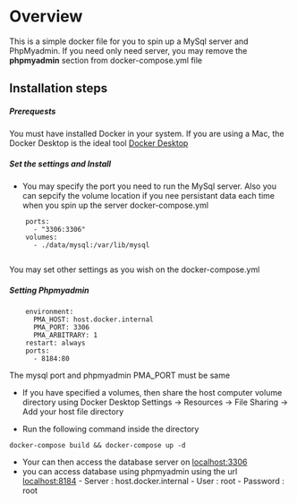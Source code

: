 # Overview
This is a simple docker file for you to spin up a MySql server and PhpMyadmin. If you need only need server, you may remove the **phpmyadmin** section from docker-compose.yml file

## Installation steps

##### Prerequests
You must have installed Docker in your system. If you are using a Mac, the Docker Desktop is the ideal tool [Docker Desktop](https://www.docker.com/products/docker-desktop)

##### Set the settings and Install
- You may specify the port you need to run the MySql server. Also you can sepcify the volume location if you nee persistant data each time when you spin up the server
docker-compose.yml
```
    ports:
      - "3306:3306"
    volumes: 
      - ./data/mysql:/var/lib/mysql
      
```
You may set other settings as you wish on the docker-compose.yml

##### Setting Phpmyadmin
```
    environment:
      PMA_HOST: host.docker.internal
      PMA_PORT: 3306
      PMA_ARBITRARY: 1
    restart: always
    ports:
      - 8184:80
```
The mysql port and phpmyadmin PMA_PORT must be same 

- If you have specified a volumes, then share the host computer volume directory using Docker Desktop 
Settings -> Resources -> File Sharing -> Add your host file directory

- Run the following command inside the directory
```
docker-compose build && docker-compose up -d
```

- Your can then access the database server on [localhost:3306](http://localhost:3306)
- you can access database using phpmyadmin using the url [localhost:8184](http://localhost:8184)
            - Server : host.docker.internal
            - User : root
            - Password : root
